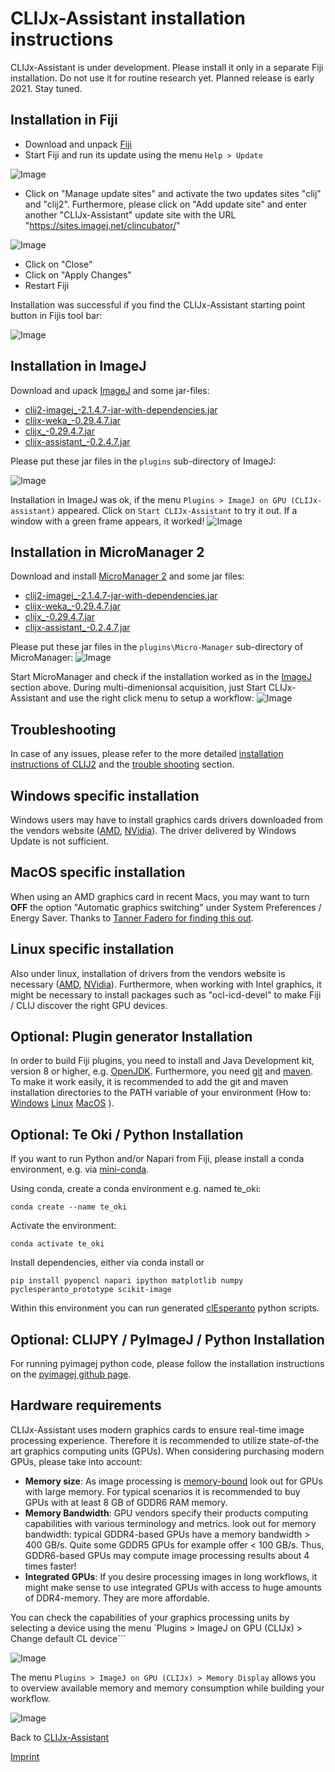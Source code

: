 # CLIJx-Assistant installation instructions
CLIJx-Assistant is under development. Please install it only in a separate Fiji installation. 
Do not use it for routine research yet. Planned release is early 2021. Stay tuned.

<a name="fiji"></a>
## Installation in Fiji
* Download and unpack [Fiji](https://fiji.sc)
* Start Fiji and run its update using the menu `Help > Update`

![Image](images/install_fiji_menu.png)

* Click on "Manage update sites" and activate the two updates sites "clij" and "clij2". Furthermore, please click on 
"Add update site" and enter another "CLIJx-Assistant" update site with the URL "https://sites.imagej.net/clincubator/"

![Image](images/installation.png)

* Click on "Close"
* Click on "Apply Changes"
* Restart Fiji

Installation was successful if you find the CLIJx-Assistant starting point button in Fijis tool bar:

![Image](images/installation_ok.png)

<a name="imagej"></a>
## Installation in ImageJ
Download and upack [ImageJ](https://imagej.nih.gov/ij/download.html) and some jar-files:
 
* [clij2-imagej_-2.1.4.7-jar-with-dependencies.jar](https://github.com/clij/clij2-imagej1/releases/download/2.1.4.7/clij2-imagej_-2.1.4.7-jar-with-dependencies.jar)
* [clijx-weka_-0.29.4.7.jar](https://github.com/clij/clijx/releases/download/0.29.4.7/clijx-weka_-0.29.4.7.jar)
* [clijx_-0.29.4.7.jar](https://github.com/clij/clijx/releases/download/0.29.4.7/clijx_-0.29.4.7.jar)
* [clijx-assistant_-0.2.4.7.jar](https://github.com/clij/assistant/releases/download/0.2.4.7/clijx-assistant_-0.2.4.7.jar)

Please put these jar files in the `plugins` sub-directory of ImageJ:

![Image](images/installation_imagej.png)

Installation in ImageJ was ok, if the menu `Plugins > ImageJ on GPU (CLIJx-assistant)` appeared. 
Click on `Start CLIJx-Assistant` to try it out. 
If a window with a green frame appears, it worked!
![Image](images/installation_imagej_ok.png)

<a name="micromanager"></a>
## Installation in MicroManager 2
Download and install [MicroManager 2](https://micro-manager.org/wiki/Download_Micro-Manager_Latest_Release) and some jar files:

* [clij2-imagej_-2.1.4.7-jar-with-dependencies.jar](https://github.com/clij/clij2-imagej1/releases/download/2.1.4.7/clij2-imagej_-2.1.4.7-jar-with-dependencies.jar)
* [clijx-weka_-0.29.4.7.jar](https://github.com/clij/clijx/releases/download/0.29.4.7/clijx-weka_-0.29.4.7.jar)
* [clijx_-0.29.4.7.jar](https://github.com/clij/clijx/releases/download/0.29.4.7/clijx_-0.29.4.7.jar)
* [clijx-assistant_-0.2.4.7.jar](https://github.com/clij/assistant/releases/download/0.2.4.7/clijx-assistant_-0.2.4.7.jar)

Please put these jar files in the `plugins\Micro-Manager` sub-directory of MicroManager:
![Image](images/installation_micromanager.png)

Start MicroManager and check if the installation worked as in the [ImageJ](https://clij.github.io/assistant/installation#imagej) section above.
During multi-dimenionsal acquisition, just Start CLIJx-Assistant and use the right click menu to setup a workflow:
![Image](images/micromanager.gif)

<a name="troubleshooting"></a>
## Troubleshooting
In case of any issues, please refer to the more detailed [installation instructions of CLIJ2](https://clij.github.io/clij2-docs/installationInFiji) and
the [trouble shooting](https://clij.github.io/clij2-docs/troubleshooting) section.

<a name="windows"></a>
## Windows specific installation
Windows users may have to install graphics cards drivers downloaded from the vendors website ([AMD](https://www.amd.com/en/support), [NVidia](https://www.nvidia.com/Download/index.aspx)). The driver delivered by Windows Update is not sufficient.

<a name="macos"></a>
## MacOS specific installation
When using an AMD graphics card in recent Macs, you may want to turn **OFF** the option "Automatic graphics switching" under System Preferences / Energy Saver. Thanks to [Tanner Fadero for finding this out](
https://forum.image.sc/t/ijm-macro-crashes-after-a-few-loops/40130/17).

<a name="linux"></a>
## Linux specific installation
Also under linux, installation of drivers from the vendors website is necessary ([AMD](https://www.amd.com/en/support), [NVidia](https://www.nvidia.com/Download/index.aspx)). Furthermore, when working with Intel graphics, it might be necessary to install packages such as "ocl-icd-devel" to make Fiji / CLIJ discover the right GPU devices.

<a name="maven"></a>
## Optional: Plugin generator Installation
In order to build Fiji plugins, you need to install and Java Development kit, version 8 or higher, e.g. [OpenJDK](https://openjdk.java.net/).
Furthermore, you need [git](https://git-scm.com/) and [maven](https://maven.apache.org/). To make it work easily, it is recommended to add the git and maven  
installation directories to the PATH variable of your environment (How to: 
[Windows](https://answers.microsoft.com/en-us/windows/forum/windows_10-other_settings/adding-path-variable/97300613-20cb-4d85-8d0e-cc9d3549ba23)
[Linux](https://opensource.com/article/17/6/set-path-linux)
[MacOS](https://support.apple.com/guide/terminal/use-environment-variables-apd382cc5fa-4f58-4449-b20a-41c53c006f8f/mac)
).

<a name="te_oki"></a>
## Optional: Te Oki / Python Installation
If you want to run Python and/or Napari from Fiji, please install a conda environment, e.g. via [mini-conda](https://docs.conda.io/en/latest/miniconda.html).

Using conda, create a conda environment e.g. named te_oki:
```
conda create --name te_oki 
```
Activate the environment: 
```
conda activate te_oki 
```
Install dependencies, either via conda install or
```
pip install pyopencl napari ipython matplotlib numpy pyclesperanto_prototype scikit-image
```
Within this environment you can run generated [clEsperanto](https://clesperanto.github.io/) python scripts.

<a name="clijpy"></a>
## Optional: CLIJPY / PyImageJ / Python Installation
For running pyimagej python code, please follow the installation instructions on the [pyimagej github page](https://github.com/imagej/pyimagej).

<a name="hardware"></a>
## Hardware requirements
CLIJx-Assistant uses modern graphics cards to ensure real-time image processing experience. 
Therefore it is recommended to utilize state-of-the art graphics computing units (GPUs). 
When considering purchasing modern GPUs, please take into account:
* **Memory size**: As image processing is [memory-bound](https://en.wikipedia.org/wiki/Memory_bound_function) look out for GPUs with 
large memory. For typical scenarios it is recommended to buy GPUs with at least 8 GB of GDDR6 RAM memory.
* **Memory Bandwidth**: GPU vendors specify their products computing capabilities with various terminology and metrics. 
 look out for memory bandwidth: typical GDDR4-based GPUs have a memory bandwidth > 400 GB/s. 
 Quite some GDDR5 GPUs for example offer < 100 GB/s. 
 Thus, GDDR6-based GPUs may compute image processing results about 4 times faster!
* **Integrated GPUs**: If you desire processing images in long workflows, it might make sense to use integrated GPUs with access to huge amounts of DDR4-memory. 
They are more affordable.

You can check the capabilities of your graphics processing units by selecting a device using the menu `Plugins > ImageJ on GPU (CLIJx) > Change default CL device```

![Image](images/default_cl_device.png)

The menu `Plugins > ImageJ on GPU (CLIJx) > Memory Display` allows you to overview available memory and memory consumption while building your workflow.

![Image](images/memory_display.png)

Back to [CLIJx-Assistant](https://clij.github.io/assistant)

[Imprint](https://clij.github.io/imprint)
